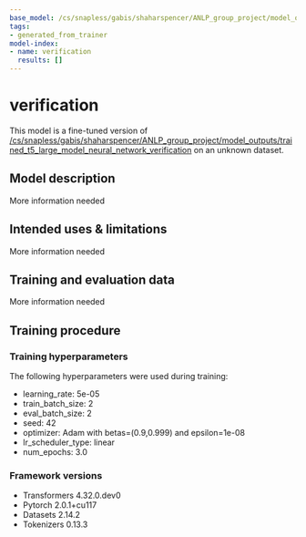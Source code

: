 ```yaml
---
base_model: /cs/snapless/gabis/shaharspencer/ANLP_group_project/model_outputs/trained_t5_large_model_neural_network_verification
tags:
- generated_from_trainer
model-index:
- name: verification
  results: []
---
```


<!-- This model card has been generated automatically according to the information the Trainer had access to. You
should probably proofread and complete it, then remove this comment. -->

# verification

This model is a fine-tuned version of [/cs/snapless/gabis/shaharspencer/ANLP_group_project/model_outputs/trained_t5_large_model_neural_network_verification](https://huggingface.co//cs/snapless/gabis/shaharspencer/ANLP_group_project/model_outputs/trained_t5_large_model_neural_network_verification) on an unknown dataset.

## Model description

More information needed

## Intended uses & limitations

More information needed

## Training and evaluation data

More information needed

## Training procedure

### Training hyperparameters

The following hyperparameters were used during training:
- learning_rate: 5e-05
- train_batch_size: 2
- eval_batch_size: 2
- seed: 42
- optimizer: Adam with betas=(0.9,0.999) and epsilon=1e-08
- lr_scheduler_type: linear
- num_epochs: 3.0

### Framework versions

- Transformers 4.32.0.dev0
- Pytorch 2.0.1+cu117
- Datasets 2.14.2
- Tokenizers 0.13.3
